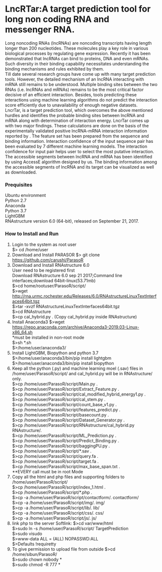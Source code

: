 # LncRTar:A target prediction tool for long non coding RNA and messenger RNA.<br />
Long noncoding RNAs (lncRNAs) are noncoding transcripts having length longer than 200 nucleotides. These molecules play a key role in various biological processes by regulating gene expression. Recently it has been demonstrated that lncRNAs can bind to proteins, DNA and even mRNAs. Such diversity in their binding capability necessitates understanding the binding mechanisms and rules exhibited by them.<br />
Till date several research groups have come up with many target prediction tools. However, the detailed mechanism of an lncRNA interacting with mRNA still remains to be understood. Multiple binding sites between the two RNAs (i.e. lncRNAs and mRNAs) remains to be the most critical factor decisive of an efficient interaction. Besides, tools predicting these interactions using machine learning algorithms do not predict the interaction score efficiently due to unavailability of enough negative datasets.<br />
LncrTar, is a target prediction tool, which overcomes the above mentioned hurdles and identifies the probable binding sites between lncRNA and mRNA along with determination of interaction energy. LncrTar comes up with two major findings. These calculations are done on the basis of the experimentally validated positive lncRNA-mRNA interaction information reported by . The feature set has been prepared from the sequence and binding information. Interaction confidence of the input sequence pair has been evaluated by 7 different machine learning models. The interaction confidence for input pair helps user to select the most putative interaction. The accessible segments between lncRNA and mRNA has been identified by using AccessE algorithm designed by us. The binding information among the accessible segments of lncRNA and its target can be visualized as well as downloaded.
### Prequisites
Ubuntu environment<br />
Python 2.7<br />
Anaconda<br />
Python 3.7<br />
LightGBM <br />
RNAstructure version 6.0 (64-bit), released on September 21, 2017.<br />


### How to Install and Run
1. Login to the system as root user <br />
    $> cd /home/user <br />
2. Download and Install PARASOR
    $> git clone https://github.com/carushi/ParasoR <br />
3. Download and Install RNAstructure 6.0<br />
    User need to be registered first<br />
    Download RNAstructure 6.0 sep 21 2017;Command line interfaces;download 64bit-linux(53.71mb)<br />
    $>cd home/rootuser/ParasoR/script/<br />
    $>wget http://rna.urmc.rochester.edu/Releases/6.0/RNAstructureLinuxTextInterfaces64bit.tgz <br />
    $>tar -xvzf RNAstructureLinuxTextInterfaces64bit.tgz <br />
    $>cd RNAstructure <br />
    $>cp cal_hybrid.py . (Copy cal_hybrid.py inside RNAstructure)<br />
4.  Install Anaconda3
    $>wget https://repo.anaconda.com/archive/Anaconda3-2019.03-Linux-x86_64.sh <br />
    *must be installed in non-root mode<br />
    $>sh *.sh <br />
    $>/home/user/anaconda3/ <br />
5.  Install LightGBM, Biopython and python 3.7
    $>/home/user/anaconda3/bin/pip install lightgbm <br />
    $>/home/user/anaconda3/bin/pip install biopython <br />
6.  Keep all the python (.py) and machine learning moel (.sav) files in 
    /home/user/ParasoR/script/ and cal_hybrid.py will be in RNAstructure/ only.<br />
    $>cp /home/user/ParasoR/script/Main.py . <br />
    $>cp /home/user/ParasoR/script/Extract_Feature.py . <br />
    $>cp /home/user/ParasoR/script/cal_modified_hybrid_energy1.py . <br />
    $>cp /home/user/ParasoR/script/cal_stem.py . <br />
    $>cp /home/user/ParasoR/script/count_base_v1.py .<br />
    $>cp /home/user/ParasoR/script/features_predict.py . <br />
    $>cp /home/user/ParasoR/script/basecount.py .<br />
    $>cp /home/user/ParasoR/script/Dataset_Generator.py .<br />
    $>cp /home/user/ParasoR/script/RNAstructure/cal_hybrid.py RNAstructure/.<br />
    $>cp /home/user/ParasoR/script/ML_Prediction.py .<br />
    $>cp /home/user/ParasoR/script/Predict_Binding.py .<br />
    $>cp /home/user/ParasoR/script/baggingPU.py .<br />
    $>cp /home/user/ParasoR/script/*.sav .<br />
    $>cp /home/user/ParasoR/script/query.fa .<br />
    $>cp /home/user/ParasoR/script/target.fa .<br />
    $>cp /home/user/ParasoR/script/max_base_span.txt .<br />
    **EVERY call must be in root Mode
7.  Copy all the html and php files and supporting folders to 
    /home/user/ParasoR/script/<br />
    $>cp /home/user/ParasoR/script/index_1.html .<br />
    $>cp /home/user/ParasoR/script/*.php .<br />
    $>cp -a /home/user/ParasoR/script/contactform/. contactform/<br />
    $>cp -a /home/user/ParasoR/script/img/. img/<br />
    $>cp -a /home/user/ParasoR/script/lib/. lib/<br />
    $>cp -a /home/user/ParasoR/script/css/. css/<br />
    $>cp -a /home/user/ParasoR/script/js/. js/<br />
8.  link php to the server
    Softlink:
    $>cd var/www/html<br />
    $>sudo ln -s /home/user/ParasoR/script/ TargetPrediction<br />
    $>sudo visudo<br />
    $>www-data ALL = (ALL) NOPASSWD:ALL<br />
    $>Defaults  !requiretty
9. To give permission to upload file from outside
    $>cd /home/sibun/ParasoR/<br />
    $>sudo chown nobody *<br />
    $>sudo chmod -R 777 *<br />
    
    

 
